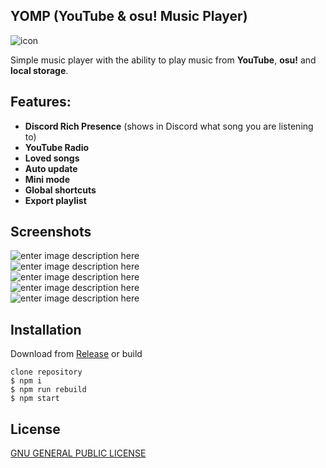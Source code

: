 <h2 id="yomp-youtube--osu-music-player">YOMP (YouTube &amp; osu! Music Player)</h2><img src="https://puu.sh/EkVK5.png" alt="icon">
<p>Simple music player with the ability to play music from <strong>YouTube</strong>, <strong>osu!</strong> and <strong>local storage</strong>.</p>
<h2 id="features">Features:</h2>
<ul>
<li><strong>Discord Rich Presence</strong> (shows in Discord what song you are listening to)</li>
<li><strong>YouTube Radio</strong></li>
<li><strong>Loved songs</strong></li>
<li><strong>Auto update</strong></li>
<li><strong>Mini mode</strong></li>
<li><strong>Global shortcuts</strong></li>
<li><strong>Export playlist</strong></li>
</ul>
<h2 id="screenshots">Screenshots</h2>
<p><img src="https://puu.sh/EkVSq.png" alt="enter image description here"><br>
<img src="https://puu.sh/EkVYf.png" alt="enter image description here"><br>
<img src="https://puu.sh/EkVTJ.jpg" alt="enter image description here"><br>
<img src="https://puu.sh/EkVUL.png" alt="enter image description here"><br>
<img src="https://puu.sh/EkVVZ.png" alt="enter image description here"></p>
<h2 id="instalation">Installation</h2>
<p>Download from <a href="https://github.com/SGezha/osu-youtube-music-player/releases/latest">Release</a> or build</p>
<pre><code>clone repository
$ npm i
$ npm run rebuild
$ npm start
</code></pre>
<h2 id="license">License</h2>
<a href="https://github.com/SGezha/osu-youtube-music-player/blob/master/LICENSE">GNU GENERAL PUBLIC LICENSE</a>
